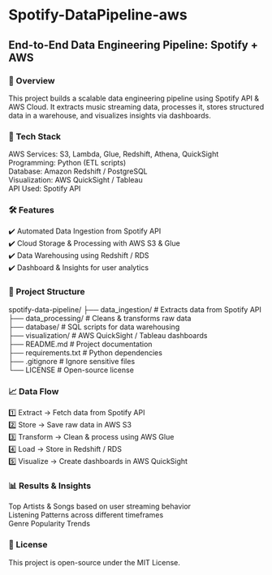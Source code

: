 # Spotify-DataPipeline-aws
## End-to-End Data Engineering Pipeline: Spotify + AWS

### 📖 Overview
This project builds a scalable data engineering pipeline using Spotify API & AWS Cloud. It extracts music streaming data, processes it, stores structured data in a warehouse, and visualizes insights via dashboards.<br>

### 🚀 Tech Stack
AWS Services: S3, Lambda, Glue, Redshift, Athena, QuickSight<br>
Programming: Python (ETL scripts)<br>
Database: Amazon Redshift / PostgreSQL<br>
Visualization: AWS QuickSight / Tableau<br>
API Used: Spotify API<br>

### 🛠️ Features<br>
✔️ Automated Data Ingestion from Spotify API<br>
✔️ Cloud Storage & Processing with AWS S3 & Glue<br>
✔️ Data Warehousing using Redshift / RDS<br>
✔️ Dashboard & Insights for user analytics<br>

### 📂 Project Structure<br>

spotify-data-pipeline/
├── data_ingestion/          # Extracts data from Spotify API<br>
├── data_processing/         # Cleans & transforms raw data<br>
├── database/                # SQL scripts for data warehousing<br>
├── visualization/           # AWS QuickSight / Tableau dashboards<br>
├── README.md                # Project documentation<br>
├── requirements.txt         # Python dependencies<br>
├── .gitignore               # Ignore sensitive files<br>
└── LICENSE                  # Open-source license<br>

### 📈 Data Flow<br>
1️⃣ Extract → Fetch data from Spotify API<br>
2️⃣ Store → Save raw data in AWS S3<br>
3️⃣ Transform → Clean & process using AWS Glue<Br>
4️⃣ Load → Store in Redshift / RDS<Br>
5️⃣ Visualize → Create dashboards in AWS QuickSight<Br>

### 📊 Results & Insights<br>
Top Artists & Songs based on user streaming behavior<br>
Listening Patterns across different timeframes<br>
Genre Popularity Trends<Br>

### 📜 License<br>
This project is open-source under the MIT License.<br>
